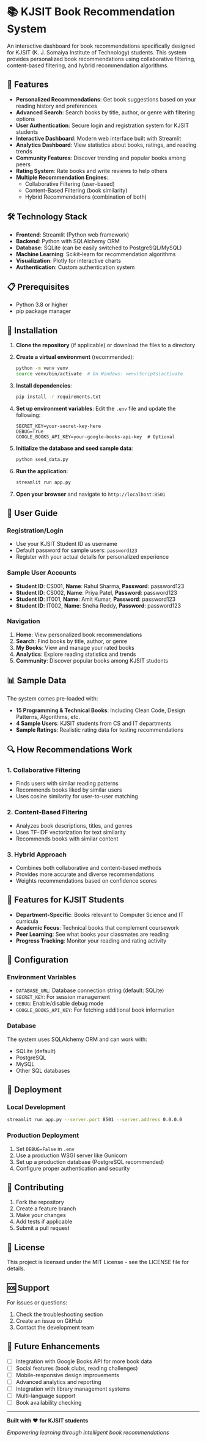 # 📚 KJSIT Book Recommendation System

An interactive dashboard for book recommendations specifically designed for KJSIT (K. J. Somaiya Institute of Technology) students. This system provides personalized book recommendations using collaborative filtering, content-based filtering, and hybrid recommendation algorithms.

## 🚀 Features

- **Personalized Recommendations**: Get book suggestions based on your reading history and preferences
- **Advanced Search**: Search books by title, author, or genre with filtering options
- **User Authentication**: Secure login and registration system for KJSIT students
- **Interactive Dashboard**: Modern web interface built with Streamlit
- **Analytics Dashboard**: View statistics about books, ratings, and reading trends
- **Community Features**: Discover trending and popular books among peers
- **Rating System**: Rate books and write reviews to help others
- **Multiple Recommendation Engines**:
  - Collaborative Filtering (user-based)
  - Content-Based Filtering (book similarity)
  - Hybrid Recommendations (combination of both)

## 🛠️ Technology Stack

- **Frontend**: Streamlit (Python web framework)
- **Backend**: Python with SQLAlchemy ORM
- **Database**: SQLite (can be easily switched to PostgreSQL/MySQL)
- **Machine Learning**: Scikit-learn for recommendation algorithms
- **Visualization**: Plotly for interactive charts
- **Authentication**: Custom authentication system

## 📋 Prerequisites

- Python 3.8 or higher
- pip package manager

## 🔧 Installation

1. **Clone the repository** (if applicable) or download the files to a directory

2. **Create a virtual environment** (recommended):
   ```bash
   python -m venv venv
   source venv/bin/activate  # On Windows: venv\Scripts\activate
   ```

3. **Install dependencies**:
   ```bash
   pip install -r requirements.txt
   ```

4. **Set up environment variables**:
   Edit the `.env` file and update the following:
   ```env
   SECRET_KEY=your-secret-key-here
   DEBUG=True
   GOOGLE_BOOKS_API_KEY=your-google-books-api-key  # Optional
   ```

5. **Initialize the database and seed sample data**:
   ```bash
   python seed_data.py
   ```

6. **Run the application**:
   ```bash
   streamlit run app.py
   ```

7. **Open your browser** and navigate to `http://localhost:8501`

## 👤 User Guide

### Registration/Login
- Use your KJSIT Student ID as username
- Default password for sample users: `password123`
- Register with your actual details for personalized experience

### Sample User Accounts
- **Student ID**: CS001, **Name**: Rahul Sharma, **Password**: password123
- **Student ID**: CS002, **Name**: Priya Patel, **Password**: password123
- **Student ID**: IT001, **Name**: Amit Kumar, **Password**: password123
- **Student ID**: IT002, **Name**: Sneha Reddy, **Password**: password123

### Navigation
1. **Home**: View personalized book recommendations
2. **Search**: Find books by title, author, or genre
3. **My Books**: View and manage your rated books
4. **Analytics**: Explore reading statistics and trends
5. **Community**: Discover popular books among KJSIT students

## 📊 Sample Data

The system comes pre-loaded with:
- **15 Programming & Technical Books**: Including Clean Code, Design Patterns, Algorithms, etc.
- **4 Sample Users**: KJSIT students from CS and IT departments
- **Sample Ratings**: Realistic rating data for testing recommendations

## 🔍 How Recommendations Work

### 1. Collaborative Filtering
- Finds users with similar reading patterns
- Recommends books liked by similar users
- Uses cosine similarity for user-to-user matching

### 2. Content-Based Filtering
- Analyzes book descriptions, titles, and genres
- Uses TF-IDF vectorization for text similarity
- Recommends books with similar content

### 3. Hybrid Approach
- Combines both collaborative and content-based methods
- Provides more accurate and diverse recommendations
- Weights recommendations based on confidence scores

## 🎯 Features for KJSIT Students

- **Department-Specific**: Books relevant to Computer Science and IT curricula
- **Academic Focus**: Technical books that complement coursework
- **Peer Learning**: See what books your classmates are reading
- **Progress Tracking**: Monitor your reading and rating activity

## 🔧 Configuration

### Environment Variables
- `DATABASE_URL`: Database connection string (default: SQLite)
- `SECRET_KEY`: For session management
- `DEBUG`: Enable/disable debug mode
- `GOOGLE_BOOKS_API_KEY`: For fetching additional book information

### Database
The system uses SQLAlchemy ORM and can work with:
- SQLite (default)
- PostgreSQL
- MySQL
- Other SQL databases

## 🚀 Deployment

### Local Development
```bash
streamlit run app.py --server.port 8501 --server.address 0.0.0.0
```

### Production Deployment
1. Set `DEBUG=False` in `.env`
2. Use a production WSGI server like Gunicorn
3. Set up a production database (PostgreSQL recommended)
4. Configure proper authentication and security

## 🤝 Contributing

1. Fork the repository
2. Create a feature branch
3. Make your changes
4. Add tests if applicable
5. Submit a pull request

## 📝 License

This project is licensed under the MIT License - see the LICENSE file for details.

## 🆘 Support

For issues or questions:
1. Check the troubleshooting section
2. Create an issue on GitHub
3. Contact the development team

## 🔮 Future Enhancements

- [ ] Integration with Google Books API for more book data
- [ ] Social features (book clubs, reading challenges)
- [ ] Mobile-responsive design improvements
- [ ] Advanced analytics and reporting
- [ ] Integration with library management systems
- [ ] Multi-language support
- [ ] Book availability checking

---

**Built with ❤️ for KJSIT students**

*Empowering learning through intelligent book recommendations*
